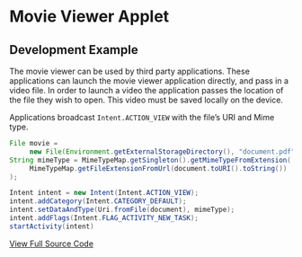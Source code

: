 # Movie Viewer Applet

## Development Example

The movie viewer can be used by third party applications. These applications can launch the movie viewer application directly, and pass in a video file. In order to launch a video the application passes the location of the file they wish to open. This video must be saved locally on the device.

Applications broadcast `Intent.ACTION_VIEW` with the file’s URI and Mime type.

```java
File movie = 
     new File(Environment.getExternalStorageDirectory(), "document.pdf"); 
String mimeType = MimeTypeMap.getSingleton().getMimeTypeFromExtension( 
     MimeTypeMap.getFileExtensionFromUrl(document.toURI().toString())
); 

Intent intent = new Intent(Intent.ACTION_VIEW); 
intent.addCategory(Intent.CATEGORY_DEFAULT); 
intent.setDataAndType(Uri.fromFile(document), mimeType); 
intent.addFlags(Intent.FLAG_ACTIVITY_NEW_TASK); 
startActivity(intent)
```

[View Full Source Code](https://github.com/realwear/Developer-Examples/blob/master/hmt1developerexamples/src/main/java/com/realwear/hmt1developerexamples/CameraActivity.java)
